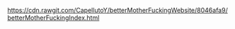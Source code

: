 https://cdn.rawgit.com/CapellutoY/betterMotherFuckingWebsite/8046afa9/betterMotherFuckingIndex.html
